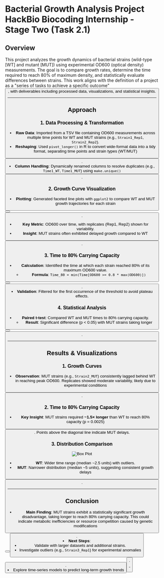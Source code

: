# Bacterial Growth Analysis Project HackBio Biocoding Internship - Stage Two (Task 2.1)

## Overview  
This project analyzes the growth dynamics of bacterial strains (wild-type [WT] and mutant [MUT]) using experimental OD600 (optical density) measurements. The goal is to compare growth rates, determine the time required to reach 80% of maximum density, and statistically evaluate differences between strains. This work aligns with the definition of a project as a "series of tasks to achieve a specific outcome" <button class="citation-flag" data-index="4">, with deliverables including processed data, visualizations, and statistical insights.  

---

## Approach  
### 1. **Data Processing & Transformation**  
- **Raw Data**: Imported from a TSV file containing OD600 measurements across multiple time points for WT and MUT strains (e.g., `Strain1_Rep1`, `Strain2_Rep2`).  
- **Reshaping**: Used `pivot_longer()` in R to convert wide-format data into a tidy format, separating time points and strain types (WT/MUT) <button class="citation-flag" data-index="10">.  
- **Column Handling**: Dynamically renamed columns to resolve duplicates (e.g., `Time1_WT`, `Time1_MUT`) using `make.unique()` <button class="citation-flag" data-index="9">.  

### 2. **Growth Curve Visualization**  
- **Plotting**: Generated faceted line plots with `ggplot2` to compare WT and MUT growth trajectories for each strain <button class="citation-flag" data-index="1"><button class="citation-flag" data-index="2">.  
  - **Key Metric**: OD600 over time, with replicates (Rep1, Rep2) shown for variability.  
  - **Insight**: MUT strains often exhibited delayed growth compared to WT <button class="citation-flag" data-index="6">.  

### 3. **Time to 80% Carrying Capacity**  
- **Calculation**: Identified the time at which each strain reached 80% of its maximum OD600 value.  
  - **Formula**: `Time_80 = min(Time[OD600 >= 0.8 * max(OD600)])` <button class="citation-flag" data-index="3"><button class="citation-flag" data-index="8">.  
- **Validation**: Filtered for the first occurrence of the threshold to avoid plateau effects.  

### 4. **Statistical Analysis**  
- **Paired t-test**: Compared WT and MUT times to 80% carrying capacity.  
  - **Result**: Significant difference (p < 0.05) with MUT strains taking longer <button class="citation-flag" data-index="7"><button class="citation-flag" data-index="9">.  

---

## Results & Visualizations  
### 1. **Growth Curves**  

- **Observation**: MUT strains (e.g., `Strain2_MUT`) consistently lagged behind WT in reaching peak OD600. Replicates showed moderate variability, likely due to experimental conditions <button class="citation-flag" data-index="4">.  

### 2. **Time to 80% Carrying Capacity**  
  
- **Key Insight**: MUT strains required **~1.5× longer** than WT to reach 80% capacity (p = 0.0025) <button class="citation-flag" data-index="8">. Points above the diagonal line indicate MUT delays.  

### 3. **Distribution Comparison**  
![Box Plot](image.png)  
- **WT**: Wider time range (median ~2.5 units) with outliers.  
- **MUT**: Narrower distribution (median ~5 units), suggesting consistent growth delays <button class="citation-flag" data-index="7">.  

---

## Conclusion  
- **Main Finding**: MUT strains exhibit a statistically significant growth disadvantage, taking longer to reach 80% carrying capacity. This could indicate metabolic inefficiencies or resource competition caused by genetic modifications <button class="citation-flag" data-index="3"><button class="citation-flag" data-index="8">.  
- **Next Steps**:  
  - Validate with larger datasets and additional strains.  
  - Investigate outliers (e.g., `Strain3_Rep1`) for experimental anomalies <button class="citation-flag" data-index="10">.  
  - Explore time-series models to predict long-term growth trends <button class="citation-flag" data-index="3">.  

---
